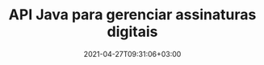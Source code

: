 ---
############################# Static ############################
layout: "product"
date: 2021-04-27T09:31:06+03:00
draft: false

product: "Signature"
product_tag: "signature"
platform: "Java"
platform_tag: "java"

############################# Head ############################
head_title: "API de assinatura digital Java, adicionar assinatura eletrônica a PDF Word Excel Image"
head_description: "API de assinatura digital Java. Biblioteca de assinatura eletrônica para assinar digitalmente PDF, Microsoft Word, planilhas do Excel, apresentações em PowerPoint e formatos de documento de imagem."

############################# Header ############################
title: "API Java para gerenciar assinaturas digitais"
description: "Gerencie a assinatura eletrônica de imagem, código QR, código de barras, metadados, tipos de texto e carimbo em aplicativos Java para imagens de assinatura e formatos de arquivo de documento digital."
button:
    enable: true

############################# SubMenu ############################
submenu:
    enable: true
    
    left:
        img_alt: "GroupDocs.Signature for Java"
        image: "https://www.groupdocs.cloud/templates/groupdocs/images/product-logos/groupdocs-signature-java.png"
        product: "GroupDocs.Signature"
        platform: "Java"

    middle:
        button:
            # button loop
            - link: "#overview"
              text: "Visão geral"

            # button loop
            - link: "#features"
              text: "Características"

            # button loop
            - link: "#support"
              text: "Apoiar"

            # button loop
            - link: "https://products.groupdocs.app/signature"
              text: "Demonstração ao vivo"

            # button loop
            - link: "https://purchase.groupdocs.com/pricing/signature/java"
              text: "Preços"

    right:
        link_download: "https://downloads.groupdocs.com/signature"
        link_learn: "https://docs.groupdocs.com/signature/java/"
        link_buy: "https://purchase.groupdocs.com"

############################# Overview ############################
overview:
    enable: true
    content: |
      GroupDocs.Signature para Java API ajuda você a desenvolver aplicativos Java com funcionalidade de assinaturas eletrônicas para assinar documentos digitais de formatos suportados sem instalar nenhum software externo. Ele suporta a manipulação e gerenciamento de vários tipos de assinaturas eletrônicas, como imagem, código de barras, QR-Code, carimbo, texto, óptica e metadados. Todos os seus documentos comerciais eletrônicos, como o Microsoft Office Word, apresentações em PowerPoint, planilhas do Excel, imagens e arquivos PDF, podem ser assinados digitalmente, personalizando as propriedades da assinatura, por exemplo. sombra, dimensões, alinhamento e muito mais de acordo com suas necessidades. A biblioteca de assinatura digital é simples e leve, consistindo em um único arquivo DLL que pode ser integrado facilmente em um aplicativo Java novo ou existente.  

      Através do GroupDocs.Signature para Java API você pode carregar todos os certificados registrados do sistema, ou localizar assinaturas existentes usando busca simples e avançada. As opções para trabalhar com documentos protegidos por senha, especificando propriedades de assinatura comuns (tamanho do texto, opacidade, rotação, verificação, propriedades de fonte, opções de cores, número de página, largura, superior, esquerdo etc.) Solução de gerenciamento de assinaturas eletrônicas para documentos digitais.  

      GroupDocs.Signature for Java é compatível com todas as versões do Java e oferece suporte a sistemas operacionais populares (Windows, Linux, MacOS) capazes de executar Java runtime
    tabs:
      enable: true
      
      ## TAB ONE ##
      tab_one:
        description: |
          Esta é uma visão geral dos recursos do GroupDocs.Signature para Java:
      
        right:
          enable: true
          icon: "fab fa-html5"
          title: "Tipos de assinatura"
          content: |
            * Assinatura de texto
            * Assinatura de imagem
            * Assinaturas digitais
            * Assinatura de código QR
            * Assinatura de código de barras
            * Carimbo Assinatura
            * Assinatura do campo de formulário
      
      ## TAB TWO ##
      tab_two:
        description: |
          A API de assinatura eletrônica Java oferece suporte a vários formatos de arquivo de documento, conforme listado abaixo. [Formatos de documentos suportados.](https://docs.groupdocs.com/signature/java/supported-document-formats/)

        left:
          enable: true
          table:
            # table loop
            - title: "Microsoft Office"
              content: |
                * **Word:** DOC, DOCX, DOCM, DOT, DOTX, DOTM, RTF, TXT
                * **Excel:** XLS, XLSX, XLSM, XLSB, XLTM, XLT, XLTM, XLTX, XLAM, SXC, SpreadsheetML
                * **PowerPoint:** PPT, PPTX, PPS, PPSX, PPSM, POT, POTM, POTX, PPTM

        right:
          enable: true
          table:
            # table loop
            - title: "Images & Other Formats"
              content: |
                * **Imagens**: JPG, BMP, PNG, TIFF, GIF, DCM, WEBP
                * **OpenDocument**: ODT, OTT, OTS, ODS, ODP, OTP, ODG
                * **Jpeg2000**: JP2, JPF, JPX, J2K, J2C, JPM
                * **Metarquivos**: EMF, WMF, CMX
                * **Portátil**: PDF
                * **Gráficos vetoriais escalonáveis**: CDR, SVG
                * **Adobe Photoshop**: PSD
                * **Outros**: DJVU

      ## TAB THREE ##
      tab_three:
        description: |
          GroupDocs.Signature for Java oferece suporte aos seguintes sistemas operacionais, estruturas e gerenciadores de pacotes:
        
        left:
          enable: true
          table:
            # table loop
            - icon: "fab fa-windows"
              title: "Sistemas operacionais"
              content: |
                * Microsoft Windows Desktop
                * Microsoft Windows Server
                * Linux
                * MacOS

            # table loop
            - icon: "fas fa-code"
              title: "Estruturas suportadas"
              content: |
                * Java 7 (1.7) and above

        right:
          enable: true
          table:
            # table loop
            - icon: "fas fa-cogs"
              title: "Ambientes de Desenvolvimento"
              content: |
                * NetBeans
                * IntelliJ IDEA
                * Eclipse
            # table loop
            - icon: "fas fa-tools"
              title: "Construir Ferramenta de Automação"
              content: |
                * Maven

############################# Features ############################
features:
    enable: true
    title: "GroupDocs.Signature para recursos Java"

    feature:
      # feature loop
      - icon: "fas fa-copy"
        content: "Crie, leia, modifique, oculte e exclua assinaturas eletrônicas de formatos de documento suportados"

      # feature loop
      - icon: "fas fa-eye"
        content: "Acesso ao documento assinado a partir do fluxo, caminho relativo ou caminho absoluto"

      # feature loop
      - icon: "fas fa-bolt"
        content: "Aplicar assinatura de texto a documentos, planilhas, apresentações, imagens e arquivos PDF"
      
      # feature loop
      - icon: "fas fa-file-powerpoint"
        content: "Adicione assinatura de texto como anotação, adesivo, imagem a arquivos PDF e também configure estilo e cor"

      # feature loop
      - icon: "fas fa-code"
        content: "Assine documento PDF, arquivo de imagem e obtenha saída em formato de arquivo diferente"

      # feature loop
      - icon: "fas fa-cloud"
        content: "Assine digitalmente imagens com assinatura de texto como marca d'água e adicione transparência, rotação à assinatura eletrônica"

      # feature loop
      - icon: "fas fa-remove-format"
        content: "Pesquise certificados e assine documentos do Microsoft Word, Excel e PDF com certificados digitais"

      # feature loop
      - icon: "fas fa-comment-slash"
        content: "Assinar formatos de documento de processamento de texto com marcas d'água de texto nativo"

      # feature loop
      - icon: "fas fa-location-arrow"
        content: "Use QR-Code, código de barras para assinar arquivos de palavras, slides, células, PDF e imagens"

      # feature loop
      - icon: "fas fa-border-all"
        content: "Configurar e aplicar assinaturas de carimbo para proteger os formatos de arquivo suportados"

      # feature loop
      - icon: "fas fa-wrench"
        content: "Configurar e atribuir assinaturas de imagem a documentos, planilhas, apresentações, imagens e arquivos PDF"

      # feature loop
      - icon: "fas fa-columns"
        content: "Configure as Propriedades da Assinatura, por exemplo, Aparência, Margens, Alinhamento, etc."

      # feature loop
      - icon: "fas fa-file-word"
        content: "Aplicar assinatura digital ao documento protegido por senha"

      # feature loop
      - icon: "fas fa-envelope"
        content: "Execute a verificação de texto de documentos PDF usando o manipulador de assinatura"

      # feature loop
      - icon: "fas fa-print"
        content: "Verificação digital de documentos Word, Cell e PDF com contêineres de certificados .CER e .PFX"

      # feature loop
      - icon: "fas fa-file-archive"
        content: "Especifique diferentes tipos de unidade de medida (por exemplo, milímetros, pixels, etc.) para assinaturas de texto em PDF"

      # feature loop
      - icon: "fas fa-lock"
        content: "Obtenha informações do documento por meio de arquivo ou URL - adicione assinaturas de campo de formulário a documentos PDF"

      # feature loop
      - icon: "fas fa-file-code"
        content: "Adicionar objeto de dados personalizados, VCard incorporado, e-mail, EPC, MeCard ou objeto de evento ao código QR"
      
      # feature loop
      - icon: "fas fa-fill-drip"
        content: "Aplique diferentes estilos de pincel às assinaturas, por exemplo, Gradiente, Radial, Sólido e Pincel de textura"

      # feature loop
      - icon: "fas fa-file-excel"
        content: "Assinar documento localizado no FTP ou Azure Cloud Storage"

      # feature loop
      - icon: "fas fa-heading"
        content: "Definir alinhamento de texto dentro de formas para documentos, slides, imagens e arquivos PDF"

      # feature loop
      - icon: "fas fa-project-diagram"
        content: "Pesquise, verifique e assine digitalmente documentos de apresentação do PowerPoint"

      # feature loop
      - icon: "fas fa-cube"
        content: "Colocar assinatura usando pixels em documentos de célula e posicionamento de texto para assinaturas de carimbo"

      # feature loop
      - icon: "fab fa-uncharted"
        content: "Implementar assinatura de carimbo retangular com cantos arredondados"

       # feature loop
      - icon: "fab fa-uncharted"
        content: "Estenda assinaturas de código de barras e QR-Code com conteúdo de dados de imagem"

       # feature loop
      - icon: "fab fa-uncharted"
        content: "Adicionar assinaturas de metadados criptografados ao trabalhar com opções de assinatura e pesquisa"

       # feature loop
      - icon: "fab fa-uncharted"
        content: "Incorpore objetos personalizados a assinaturas de metadados no Word, Excel e apresentações"

    more_feature:
      # more_feature_loop
      - title: "Configure e aplique facilmente assinaturas eletrônicas"
        content: |
          GroupDocs.Signature para Java API permite configurar e adicionar assinaturas eletrônicas a formatos de documento suportados. A seguir está um exemplo de código que mostra como é simples aplicar uma assinatura de texto a um arquivo PDF:

          ```java
          Signature signature = new Signature("sample.pdf");

          TextSignOptions options = new TextSignOptions("John Smith");
          // definir posição de assinatura
          options.setLeft(100);
          options.setTop(100);
          
          // definir retângulo de assinatura
          options.setWidth(100);
          options.setHeight(30);

          // definir a cor do texto e a fonte
          options.setForeColor(Color.RED);
          SignatureFont signatureFont = new SignatureFont();
          signatureFont.setSize(12);
          signatureFont.setFamilyName("Comic Sans MS");
          options.setFont(signatureFont);
          options.setSignatureImplementation(TextSignatureImplementation.Sticker)

          // assinar documento para arquivar
          signature.sign("sample_signed.pdf", options);
          ```

      # more_feature_loop
      - title: "Tipos de codificação de código de barras suportados para assinatura eletrônica"
        content: |
          Usando GroupDocs.Signature para Java API, você pode aplicar código de barras e assinaturas de código QR para formatos de arquivo suportados. GroupDocs.Signature for Java oferece suporte a uma grande variedade de tipos de codificação de código de barras para atender à maioria dos requisitos. Os tipos de codificação de código de barras suportados incluem, Code 11, Code 128, Code 16K/32, Databar codes, GS1 Codeblock, ISBN, ISMN, ISSN, ITF16, Pdf147, EAN8, EAN13, EAN14, UPCA, UPCE, ITF14, Code39 Standard e Code39 Estendido.

          Da mesma forma, GroupDocs.Signature para Java API permite que você use tipos de código QR, como QR, Aztec e Data Matrix. Os tipos de codificação QR-Code suportados incluem Aztec, DataMatrix, GS1 DataMatrix e GS1 QR.

      # more_feature_loop
      - title: "Pesquisar assinaturas e certificados"
        content: |
          Por meio do GroupDocs.Signature for Java API, você pode pesquisar assinaturas de QR-Code e Barcode em qualquer documento, apresentação, planilha, imagem, bem como arquivo PDF, e obter o resultado da pesquisa. Você também pode pesquisar objetos de dados personalizados de documentos assinados com assinatura de código QR, bem como pesquisar VCard padrão e objeto de e-mail de documentos assinados com código QR. A verificação de texto criptografado de assinaturas de QR-Code, bem como a pesquisa de assinatura de metadados em documentos PDF também são suportadas. Aplique critérios de pesquisa adicionais para assinaturas digitais de documentos Words & Cells.  

          A opção de pesquisa também está disponível para assinatura de metadados para documentos do Word, slides e planilhas, enquanto a pesquisa de campos de formulário está disponível para documentos PDF.

      # more_feature_loop
      - title: "Configurar propriedades de assinatura eletrônica"
        content: |
          Para aprimorar o UX dos usuários finais, o GroupDocs.Signature for Java API fornece várias propriedades que podem ser configuradas com bastante facilidade. Você pode definir as opções de fonte e cor (cor de fundo, cor de primeiro plano, negrito, itálico, sublinhado, família de fontes, tamanho da fonte, etc.), opções de plano de fundo e borda (cor de fundo, transparência de fundo, cor de borda, estilo de traço de borda, espessura de borda, Transparência de borda etc.), Margens de assinatura (esquerda, superior, largura, altura, preenchimento etc.) e Área de assinatura de imagem de configuração e Alinhamento de assinatura (Alinhamento horizontal, Alinhamento vertical etc.).

############################# Support ############################
support:
    enable: true

############################# Solutions ############################
solutions:
    enable: true
    title: "GroupDocs.Signature oferece APIs de assinatura de documentos para outros ambientes de desenvolvimento populares"

    solution:
        # solution loop
        - img_alt: "GroupDocs.Signature for .NET"
          image: "https://www.groupdocs.cloud/templates/groupdocs/images/product-logos/groupdocs-signature-net.png"
          product: "GroupDocs.Signature"
          platform: ".NET"
          link: "/signature/net/"

############################# Back to top ###############################
back_to_top:
  enable: true
---